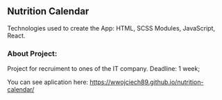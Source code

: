 ## Nutrition Calendar



Technologies used to create the App: HTML, SCSS Modules, JavaScript, React.

### About Project:

Project for recruiment to ones of the IT company.
Deadline: 1 week;

You can see aplication here: 
https://wwojciech89.github.io/nutrition-calendar/
